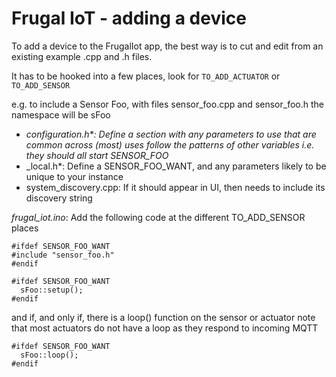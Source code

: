 # Frugal IoT - adding a device

To add a device to the FrugalIot app, 
the best way is to cut and edit from an existing example .cpp and .h files.

It has to be hooked into a few places, look for `TO_ADD_ACTUATOR` or `TO_ADD_SENSOR` 

e.g. to include a Sensor Foo, with files sensor_foo.cpp and sensor_foo.h
the namespace will be sFoo

* _configuration.h*: Define a section with any parameters to use that are common across (most) uses
  follow the patterns of other variables i.e. they should all start SENSOR_FOO_
* _local.h*: Define a SENSOR_FOO_WANT, and any parameters likely to be unique to your instance
* system_discovery.cpp: If it should appear in UI, then needs to include its discovery string



*frugal_iot.ino*: Add the following code at the different TO_ADD_SENSOR places
```
#ifdef SENSOR_FOO_WANT
#include "sensor_foo.h"
#endif
```
```
#ifdef SENSOR_FOO_WANT
  sFoo::setup();
#endif
```
and if, and only if, there is a loop() function on the sensor or actuator
note that most actuators do not have a loop as they respond to incoming MQTT
```
#ifdef SENSOR_FOO_WANT
  sFoo::loop();
#endif
```

